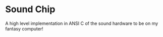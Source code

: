 # Sound Chip

A high level implementation in ANSI C of the sound hardware to be on my fantasy computer!
